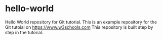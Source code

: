 # hello-world
Hello World repository for Git tutorial.
This is an example repository for the Git tutoial on https://www.w3schools.com
This repository is built step by step in the tutorial.
